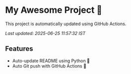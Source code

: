 # My Awesome Project 🚀

This project is automatically updated using GitHub Actions.

_Last updated: 2025-06-25 11:57:32 IST_

## Features
- Auto-update README using Python 🐍
- Auto Git push with GitHub Actions 🤖
